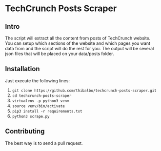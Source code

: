 # TechCrunch Posts Scraper

## Intro

The script will extract all the content from posts of TechCrunch website. You
can setup which sections of the website and which pages you want data from and
the script will do the rest for you. The output will be several json files that
will be placed on your data/posts folder.


## Installation

Just execute the following lines:

1. `git clone https://github.com/thibalbo/techcrunch-posts-scraper.git`
2. `cd techcrunch-posts-scraper`
3. `virtualenv -p python3 venv`
4. `source venv/bin/activate`
5. `pip3 install -r requirements.txt`
6. `python3 scrape.py`


## Contributing

The best way is to send a pull request.

